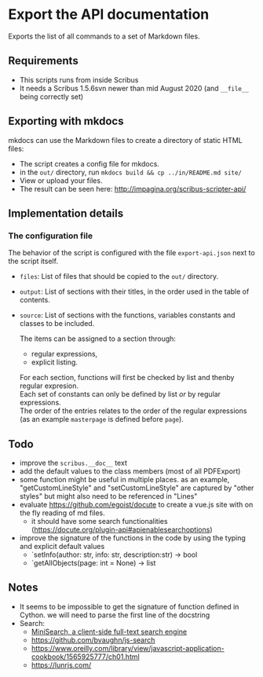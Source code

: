 # Export the API documentation

Exports the list of all commands to a set of Markdown files.

## Requirements

- This scripts runs from inside Scribus
- It needs a Scribus 1.5.6svn newer than mid August 2020 (and `__file__` being correctly set)

## Exporting with mkdocs

mkdocs can use the Markdown files to create a directory of static HTML files:

- The script creates a config file for mkdocs.
- in the `out/` directory, run `mkdocs build && cp ../in/README.md site/`
- View or upload your files.
- The result can be seen here: <http://impagina.org/scribus-scripter-api/>

## Implementation details

### The configuration file

The behavior of the script is configured with the file `export-api.json` next to the script itself.

- `files`: List of files that should be copied to the `out/` directory.
- `output`: List of sections with their titles, in the order used in the table of contents.
- `source`: List of sections with the functions, variables constants and classes to be included.

  The items can be assigned to a section through:

  - regular expressions,
  - explicit listing.

  For each section, functions will first be checked by list and thenby regular expresion.  
  Each set of constants can only be defined by list _or_ by regular expressions.  
  The order of the entries relates to the order of the regular expressions (as an example `masterpage` is defined before `page`).

## Todo

- improve the `scribus.__doc__` text
- add the default values to the class members (most of all PDFExport)
- some function might be useful in multiple places. as an example, "getCustomLineStyle" and "setCustomLineStyle" are captured by "other styles" but might also need to be referenced in "Lines"
- evaluate <https://github.com/egoist/docute> to create a vue.js site with on the fly reading of md files.
  - it should have some search functionalities (<https://docute.org/plugin-api#apienablesearchoptions>)
- improve the signature of the functions in the code by using the typing and explicit default values
  - `setInfo(author: str, info: str, description:str) -> bool
  - `getAllObjects(page: int = None) -> list

## Notes

- It seems to be impossible to get the signature of function defined in Cython. we will need to parse the first line of the docstring
- Search:
  - [MiniSearch, a client-side full-text search engine](https://lucaongaro.eu/blog/2019/01/30/minisearch-client-side-fulltext-search-engine.html)
  - <https://github.com/bvaughn/js-search>
  - <https://www.oreilly.com/library/view/javascript-application-cookbook/1565925777/ch01.html>
  - <https://lunrjs.com/>
